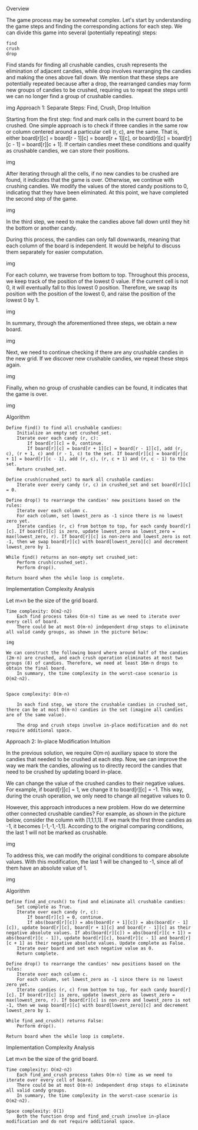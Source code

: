 Overview

The game process may be somewhat complex. Let's start by understanding the game steps and finding the corresponding actions for each step. We can divide this game into several (potentially repeating) steps:

    find
    crush
    drop

Find stands for finding all crushable candies, crush represents the elimination of adjacent candies, while drop involves rearranging the candies and making the ones above fall down. We mention that these steps are potentially repeated because after a drop, the rearranged candies may form new groups of candies to be crushed, requiring us to repeat the steps until we can no longer find a group of crushable candies.

img
Approach 1: Separate Steps: Find, Crush, Drop
Intuition

Starting from the first step: find and mark cells in the current board to be crushed. One simple approach is to check if three candies in the same row or column centered around a particular cell (r, c), are the same. That is, either board[r][c] = board[r - 1][c] = board[r + 1][c], or board[r][c] = board[r][c - 1] = board[r][c + 1]. If certain candies meet these conditions and qualify as crushable candies, we can store their positions.

img

After iterating through all the cells, if no new candies to be crushed are found, it indicates that the game is over. Otherwise, we continue with crushing candies. We modify the values of the stored candy positions to 0, indicating that they have been eliminated. At this point, we have completed the second step of the game.

img

In the third step, we need to make the candies above fall down until they hit the bottom or another candy.

During this process, the candies can only fall downwards, meaning that each column of the board is independent. It would be helpful to discuss them separately for easier computation.

img

For each column, we traverse from bottom to top. Throughout this process, we keep track of the position of the lowest 0 value. If the current cell is not 0, it will eventually fall to this lowest 0 position. Therefore, we swap its position with the position of the lowest 0, and raise the position of the lowest 0 by 1.

img

In summary, through the aforementioned three steps, we obtain a new board.

img

Next, we need to continue checking if there are any crushable candies in the new grid. If we discover new crushable candies, we repeat these steps again.

img

Finally, when no group of crushable candies can be found, it indicates that the game is over.

img

Algorithm

    Define find() to find all crushable candies:
        Initialize an empty set crushed_set.
        Iterate over each candy (r, c):
            If board[r][c] = 0, continue.
            If board[r][c] = board[r + 1][c] = board[r - 1][c], add (r, c), (r + 1, c) and (r - 1, c) to the set. If board[r][c] = board[r][c + 1] = board[r][c - 1], add (r, c), (r, c + 1) and (r, c - 1) to the set.
        Return crushed_set.

    Define crush(crushed_set) to mark all crushable candies:
        Iterate over every candy (r, c) in crushed_set and set board[r][c] = 0.

    Define drop() to rearrange the candies' new positions based on the rules:
        Iterate over each column c.
        For each column, set lowest_zero as -1 since there is no lowest zero yet.
        Iterate candies (r, c) from bottom to top, for each candy board[r][c]. If board[r][c] is zero, update lowest_zero as lowest_zero = max(lowest_zero, r). If board[r][c] is non-zero and lowest_zero is not -1, then we swap board[r][c] with board[lowest_zero][c] and decrement lowest_zero by 1.

    While find() returns an non-empty set crushed_set:
        Perform crush(crushed_set).
        Perform drop().

    Return board when the while loop is complete.

Implementation
Complexity Analysis

Let m×n be the size of the grid board.

    Time complexity: O(m2⋅n2)
        Each find process takes O(m⋅n) time as we need to iterate over every cell of board.
        There could be at most O(m⋅n) independent drop steps to eliminate all valid candy groups, as shown in the picture below:

    img

    We can construct the following board where around half of the candies (2m⋅n​) are crushed, and each crush operation eliminates at most two groups (8) of candies. Therefore, we need at least 16m⋅n​ drops to obtain the final board.
        In summary, the time complexity in the worst-case scenario is O(m2⋅n2).


    Space complexity: O(m⋅n)

        In each find step, we store the crushable candies in crushed_set, there can be at most O(m⋅n) candies in the set (imagine all candies are of the same value).

        The drop and crush steps involve in-place modification and do not require additional space.


Approach 2: In-place Modification
Intuition

In the previous solution, we require O(m⋅n) auxiliary space to store the candies that needed to be crushed at each step. Now, we can improve the way we mark the candies, allowing us to directly record the candies that need to be crushed by updating board in-place.

We can change the value of the crushed candies to their negative values. For example, if board[r][c] = 1, we change it to board[r][c] = -1. This way, during the crush operation, we only need to change all negative values to 0.

However, this approach introduces a new problem. How do we determine other connected crushable candies? For example, as shown in the picture below, consider the column with [1,1,1,1]. If we mark the first three candies as -1, it becomes [-1,-1,-1,1]. According to the original comparing conditions, the last 1 will not be marked as crushable.

img

To address this, we can modify the original conditions to compare absolute values. With this modification, the last 1 will be changed to -1, since all of them have an absolute value of 1.

img

Algorithm

    Define find_and_crush() to find and eliminate all crushable candies:
        Set complete as True.
        Iterate over each candy (r, c):
            If board[r][c] = 0, continue.
            If abs(board[r][c]) = abs(board[r + 1][c]) = abs(board[r - 1][c]), update board[r][c], board[r + 1][c] and board[r - 1][c] as their negative absolute values. If abs(board[r][c]) = abs(board[r][c + 1]) = abs(board[r][c - 1]), update board[r][c], board[r][c - 1] and board[r][c + 1] as their negative absolute values. Update complete as False.
        Iterate over board and set each negative value as 0.
        Return complete.

    Define drop() to rearrange the candies' new positions based on the rules:
        Iterate over each column c.
        For each column, set lowest_zero as -1 since there is no lowest zero yet.
        Iterate candies (r, c) from bottom to top, for each candy board[r][c]. If board[r][c] is zero, update lowest_zero as lowest_zero = max(lowest_zero, r). If board[r][c] is non-zero and lowest_zero is not -1, then we swap board[r][c] with board[lowest_zero][c] and decrement lowest_zero by 1.

    While find_and_crush() returns False:
        Perform drop().

    Return board when the while loop is complete.

Implementation
Complexity Analysis

Let m×n be the size of the grid board.

    Time complexity: O(m2⋅n2)
        Each find_and_crush process takes O(m⋅n) time as we need to iterate over every cell of board.
        There could be at most O(m⋅n) independent drop steps to eliminate all valid candy groups.
        In summary, the time complexity in the worst-case scenario is O(m2⋅n2).

    Space complexity: O(1)
        Both the function drop and find_and_crush involve in-place modification and do not require additional space.

